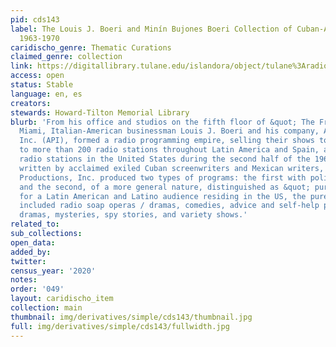```yaml
---
pid: cds143
label: The Louis J. Boeri and Minín Bujones Boeri Collection of Cuban-American Radionovelas,
  1963-1970
caridischo_genre: Thematic Curations
claimed_genre: collection
link: https://digitallibrary.tulane.edu/islandora/object/tulane%3Aradionovelas
access: open
status: Stable
language: en, es
creators:
stewards: Howard-Tilton Memorial Library
blurb: 'From his office and studios on the fifth floor of &quot; The Freedom Tower&quot;  in
  Miami, Italian-American businessman Louis J. Boeri and his company, America''s Productions,
  Inc. (API), formed a radio programming empire, selling their shows to government,
  to more than 200 radio stations throughout Latin America and Spain, and to Spanish-speaking
  radio stations in the United States during the second half of the 1960s. With scripts
  written by acclaimed exiled Cuban screenwriters and Mexican writers, America''s
  Productions, Inc. produced two types of programs: the first with political content
  and the second, of a more general nature, distinguished as &quot; pure entertainment.&quot;  Designed
  for a Latin American and Latino audience residing in the US, the pure entertainment
  included radio soap operas / dramas, comedies, advice and self-help programs, biblical
  dramas, mysteries, spy stories, and variety shows.'
related_to:
sub_collections:
open_data:
added_by:
twitter:
census_year: '2020'
notes:
order: '049'
layout: caridischo_item
collection: main
thumbnail: img/derivatives/simple/cds143/thumbnail.jpg
full: img/derivatives/simple/cds143/fullwidth.jpg
---
```

